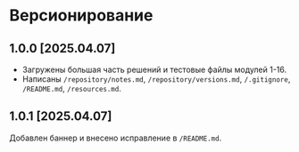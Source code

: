 # Версионирование


## 1.0.0 [2025.04.07]
- Загружены большая часть решений и тестовые файлы модулей 1-16.
- Написаны `/repository/notes.md`, `/repository/versions.md`, `/.gitignore`, `/README.md`, `/resources.md`.


## 1.0.1 [2025.04.07]
Добавлен баннер и внесено исправление в `/README.md`.
